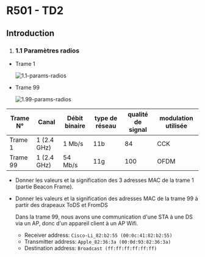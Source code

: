 # R501 - TD2

## Introduction

1. ### 1.1 Paramètres radios

  - Trame 1

    ![1.1-params-radios](./src/img/1-1-params-radio.png)

  - Trame 99

    ![1.99-params-radios](./src/img/1-99-params-radio.png)

  | Trame N° | Canal       | Débit binaire | type de réseau | qualité de signal | modulation utilisée |
  |----------|-------------|---------------|----------------|-------------------|---------------------|
  | Trame 1  | 1 (2.4 GHz) | 1 Mb/s        | 11b            | 84                | CCK                 |
  | Trame 99 | 1 (2.4 GHz) | 54 Mb/s       | 11g            | 100               | OFDM                |

  - Donner les valeurs et la signification des 3 adresses MAC de la trame 1 (partie Beacon Frame).
  - Donner les valeurs et la signification des adresses MAC de la trame 99 à partir des drapeaux ToDS et FromDS

    Dans la trame 99, nous avons une communication d'une STA à une DS via un AP, donc d'un appareil client
    à un AP Wifi.

    - Receiver address: `Cisco-Li_82:b2:55 (00:0c:41:82:b2:55)`
    - Transmitter address: `Apple_82:36:3a (00:0d:93:82:36:3a)`
    - Destination address: `Broadcast (ff:ff:ff:ff:ff:ff)`
